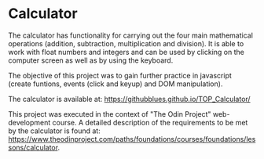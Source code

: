 # **Calculator** 

The calculator has functionality for carrying out the four main mathematical operations (addition, subtraction, multiplication and division). It is able to work with float numbers and integers and can be used by clicking on the computer screen as well as by using the keyboard. 

The objective of this project was to gain further practice in javascript (create funtions, events (click and keyup) and DOM manipulation).

The calculator is available at: https://githubblues.github.io/TOP_Calculator/

This project was executed in the context of "The Odin Project" web-development course. A detailed description of the requirements to be met by the calculator is found at: https://www.theodinproject.com/paths/foundations/courses/foundations/lessons/calculator.
